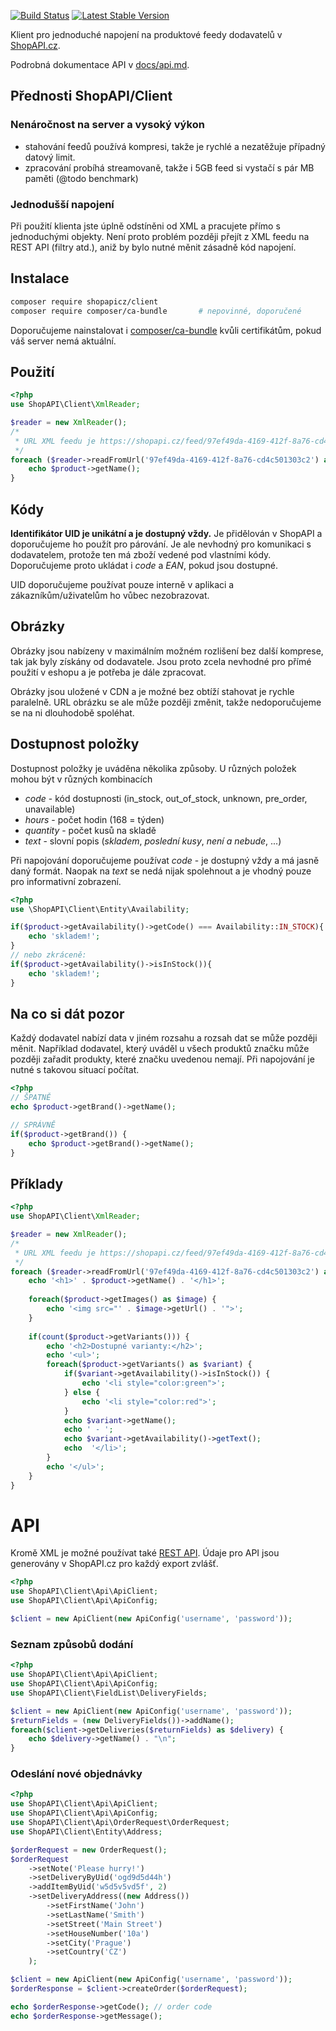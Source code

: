 [![Build Status](https://travis-ci.org/ShopAPIcz/Client.svg?branch=master)](https://travis-ci.org/ShopAPIcz/Client)
[![Latest Stable Version](https://poser.pugx.org/shopapicz/client/v/stable)](https://packagist.org/packages/shopapicz/client)


Klient pro jednoduché napojení na produktové feedy dodavatelů v [ShopAPI.cz](https://shopapi.cz).

Podrobná dokumentace API v [docs/api.md](docs/api.md).

## Přednosti ShopAPI/Client

### Nenáročnost na server a vysoký výkon
 * stahování feedů používá kompresi, takže je rychlé a nezatěžuje případný datový limit.
 * zpracování probíhá streamovaně, takže i 5GB feed si vystačí s pár MB paměti (@todo benchmark)
 
### Jednodušší napojení
Při použití klienta jste úplně odstíněni od XML a pracujete přímo s jednoduchými objekty. Není proto problém později přejít z XML feedu na REST API (filtry atd.), aniž by bylo nutné měnit zásadně kód napojení.

## Instalace
```bash
composer require shopapicz/client
composer require composer/ca-bundle       # nepovinné, doporučené
```
Doporučujeme nainstalovat i [composer/ca-bundle](https://github.com/composer/ca-bundle) kvůli certifikátům, pokud váš server nemá aktuální.

## Použití
```php
<?php
use ShopAPI\Client\XmlReader;

$reader = new XmlReader();
/*
 * URL XML feedu je https://shopapi.cz/feed/97ef49da-4169-412f-8a76-cd4c501303c2
 */
foreach ($reader->readFromUrl('97ef49da-4169-412f-8a76-cd4c501303c2') as $product) {
    echo $product->getName();
}

```

## Kódy
**Identifikátor UID je unikátní a je dostupný vždy.** Je přidělován v ShopAPI a doporučujeme ho použít pro párování. Je ale nevhodný pro komunikaci s dodavatelem, protože ten má zboží vedené pod vlastními kódy. Doporučujeme proto ukládat i *code* a *EAN*, pokud jsou dostupné.

UID doporučujeme používat pouze interně v aplikaci a zákazníkům/uživatelům ho vůbec nezobrazovat.

## Obrázky
Obrázky jsou nabízeny v maximálním možném rozlišení bez další komprese, tak jak byly získány od dodavatele. Jsou proto zcela nevhodné pro přímé použití v eshopu a je potřeba je dále zpracovat.

Obrázky jsou uložené v CDN a je možné bez obtíží stahovat je rychle paralelně. URL obrázku se ale může později změnit, takže nedoporučujeme se na ni dlouhodobě spoléhat.

## Dostupnost položky
Dostupnost položky je uváděna několika způsoby. U různých položek mohou být v různých kombinacích
 * *code* - kód dostupnosti (in_stock, out_of_stock, unknown, pre_order, unavailable)
 * *hours* - počet hodin (168 = týden)
 * *quantity* - počet kusů na skladě
 * *text* - slovní popis (*skladem*, *poslední kusy*, *není a nebude*, ...)
 
Při napojování doporučujeme používat *code* - je dostupný vždy a má jasně daný formát. Naopak na *text* se nedá nijak spolehnout a je vhodný pouze pro informativní zobrazení.

```php
<?php
use \ShopAPI\Client\Entity\Availability;

if($product->getAvailability()->getCode() === Availability::IN_STOCK){
    echo 'skladem!';
}
// nebo zkráceně:
if($product->getAvailability()->isInStock()){
    echo 'skladem!';
}
```


## Na co si dát pozor
Každý dodavatel nabízí data v jiném rozsahu a rozsah dat se může později měnit. Například dodavatel, který uváděl u všech produktů značku může později zařadit produkty, které značku uvedenou nemají. Při napojování je nutné s takovou situací počítat.

```php
<?php
// ŠPATNĚ
echo $product->getBrand()->getName(); 

// SPRÁVNĚ
if($product->getBrand()) {
    echo $product->getBrand()->getName(); 
}
```


## Příklady
```php
<?php
use ShopAPI\Client\XmlReader;

$reader = new XmlReader();
/*
 * URL XML feedu je https://shopapi.cz/feed/97ef49da-4169-412f-8a76-cd4c501303c2
 */
foreach ($reader->readFromUrl('97ef49da-4169-412f-8a76-cd4c501303c2') as $product) {
    echo '<h1>' . $product->getName() . '</h1>';
    
    foreach($product->getImages() as $image) {
        echo '<img src="' . $image->getUrl() . '">';
    }
    
    if(count($product->getVariants())) {
        echo '<h2>Dostupné varianty:</h2>';
        echo '<ul>';
        foreach($product->getVariants() as $variant) {
            if($variant->getAvailability()->isInStock()) {
                echo '<li style="color:green">';
            } else {
                echo '<li style="color:red">';
            }
            echo $variant->getName();
            echo ' - ';
            echo $variant->getAvailability()->getText();
            echo  '</li>';
        }
        echo '</ul>';
    }
}

```

# API
Kromě XML je možné používat také [REST API](https://shopapi.cz/api/1/docs). Údaje pro API jsou generovány v ShopAPI.cz pro každý export zvlášť.
```php
<?php
use ShopAPI\Client\Api\ApiClient;
use ShopAPI\Client\Api\ApiConfig;

$client = new ApiClient(new ApiConfig('username', 'password'));
```

### Seznam způsobů dodání
```php
<?php
use ShopAPI\Client\Api\ApiClient;
use ShopAPI\Client\Api\ApiConfig;
use ShopAPI\Client\FieldList\DeliveryFields;

$client = new ApiClient(new ApiConfig('username', 'password'));
$returnFields = (new DeliveryFields())->addName();
foreach($client->getDeliveries($returnFields) as $delivery) {
    echo $delivery->getName() . "\n";
}
```

### Odeslání nové objednávky
```php
<?php
use ShopAPI\Client\Api\ApiClient;
use ShopAPI\Client\Api\ApiConfig;
use ShopAPI\Client\Api\OrderRequest\OrderRequest;
use ShopAPI\Client\Entity\Address;

$orderRequest = new OrderRequest();
$orderRequest
    ->setNote('Please hurry!')
    ->setDeliveryByUid('ogd9d5d44h')
    ->addItemByUid('w5d5v5vd5f', 2)
    ->setDeliveryAddress((new Address())
        ->setFirstName('John')
        ->setLastName('Smith')
        ->setStreet('Main Street')
        ->setHouseNumber('10a')
        ->setCity('Prague')
        ->setCountry('CZ')
    );

$client = new ApiClient(new ApiConfig('username', 'password'));
$orderResponse = $client->createOrder($orderRequest);

echo $orderResponse->getCode(); // order code
echo $orderResponse->getMessage();
```
